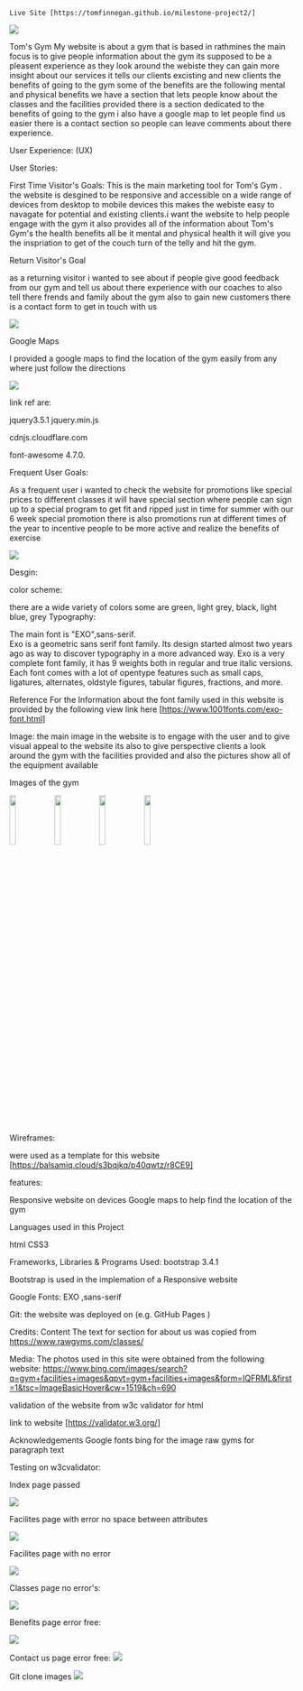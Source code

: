                                  


                                                    


	Live Site [https://tomfinnegan.github.io/milestone-project2/]

   <img src="Tom's Gym.PNG" width="#"></img>
                                 
  Tom's Gym 
  My website is about a gym that is based in rathmines the main focus is to give people information about the gym its supposed to 
  be a pleasent experience as they look around the webiste they can gain more insight about our services it tells our clients excisting
  and new clients the benefits of going to the gym some of the benefits are the following mental and physical benefits we have a section that
  lets people know about the classes and the facilities provided there is a section dedicated to the benefits of going to the gym i also have 
  a google map to let people find us easier there is a contact section so people can leave comments about there experience.  

User Experience: (UX)

User Stories:

 First Time Visitor's Goals:
This is the main marketing tool for Tom's Gym . the website is desgined to be responsive and accessible on a wide range of devices from desktop 
to mobile devices this makes the webiste easy to navagate for potential and existing clients.i want the website to help people engage with
 the gym it also provides all of the information about Tom's Gym's  the health benefits all be it mental and physical health it will give
  you the inspriation to get of the couch turn of the telly and hit the gym.



Return Visitor's Goal

as a returning visitor i wanted to see about if people give good feedback from our gym and tell us about there experience with our coaches
 to also tell there frends and family about the gym
also to gain new customers there is a contact form to get in touch with us 

 <img src="contactform.PNG" width="#"></img>

Google Maps
 
 I provided a google maps to find the location of the gym easily  from any where just follow the directions 

<img src="maps.PNG" width="#"></img>


 link ref are:

jquery3.5.1 jquery.min.js 

cdnjs.cloudflare.com

font-awesome 4.7.0.

Frequent User Goals:

As a frequent user i wanted to check  the website for promotions like special prices to different classes it will have special section where people
can sign up to a special program to get fit and ripped just in time for summer with our 6 week special promotion there is also promotions run at different times 
of the year to incentive people to be more active and realize  the benefits of exercise  

<img src="benefits.PNG" width="#"></img>

Desgin: 

color scheme:

there are a wide variety of colors  some are green, light grey, black, light blue, grey
Typography:

The main font is "EXO",sans-serif.  
Exo is a geometric sans serif font family. Its design started almost two years ago as way to discover typography in a more advanced way.
Exo is a very complete font family, it has 9 weights both in regular and true italic versions. Each font comes with a lot of opentype features such as small caps, ligatures, alternates, oldstyle figures, tabular figures, fractions, and more.

Reference For the Information about the font family used in this website  is provided by the following  view link here [https://www.1001fonts.com/exo-font.html]

Image: the main image in the website is to engage  with the user and to give visual appeal to the website its also to give perspective clients 
a look around the gym with the facilities provided and also the pictures show all of the equipment available 

Images of the gym

<img src="assets/images/1008451154-Gyms_01_usethisversion-1226x0-c-default.jpg" width="15%"></img>
<img src="assets/images/CS_fitness-center-scaled.jpg" width="15%"></img>
<img src="assets/images/df108841e32b5c03f5fb83c7e9edded8.jpg" width="15%"></img>
<img src="assets/images/LAFitness .jpg" width="15%"></img>



Wireframes:

were used as a template for this website [https://balsamiq.cloud/s3bqjkq/p40qwtz/r8CE9]


features:

Responsive website on devices 
Google maps to help find the location of the gym

Languages used in this  Project

html
CSS3  


Frameworks, Libraries & Programs Used: bootstrap 3.4.1

Bootstrap is used in the implemation of a Responsive website


Google Fonts:
EXO ,sans-serif

Git:
the website was deployed on (e.g. GitHub Pages )






    
Credits:
Content 
The text for section for about us was copied from https://www.rawgyms.com/classes/

 Media: 
 The photos used in this site were obtained from the following website:
 https://www.bing.com/images/search?q=gym+facilities+images&qpvt=gym+facilities+images&form=IQFRML&first=1&tsc=ImageBasicHover&cw=1519&ch=690


validation of the website from w3c validator
 for html

 link to website [https://validator.w3.org/]

Acknowledgements
Google fonts
bing for the image
raw gyms for paragraph text

Testing on w3cvalidator:

Index page passed

<img src="index.PNG" width="#"></img>


Facilites page with error no space between attributes 

<img src="facilliteserror.PNG" width="#"></img>


Facilites page with no error


<img src="facilites.PNG" width="#"></img>



Classes page no error's:

<img src="classes.PNG" width="#"></img>



Benefits page error free:

<img src="benefitss.PNG" width="#"></img>



Contact us page error free:
<img src="contactus.PNG" width="#"></img>
  


   Git clone images 
<img src="git clone.PNG" width="#"></img>
